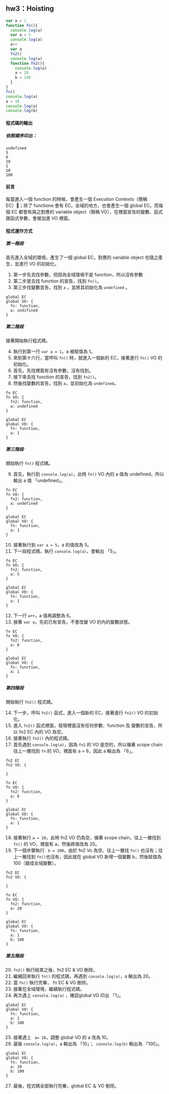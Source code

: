 ## hw3：Hoisting

```js
var a = 1
function fn(){
  console.log(a)
  var a = 5
  console.log(a)
  a++
  var a
  fn2()
  console.log(a)
  function fn2(){
    console.log(a)
    a = 20
    b = 100
  }
}
fn()
console.log(a)
a = 10
console.log(a)
console.log(b)
```
#### 程式碼的輸出

##### 依照順序印出：

```
undefined
5
6
20
1
10
100
```

#### 前言
每當進入一個 function 的時候，會產生一個 Execution Contexts（簡稱 EC）；除了 functione 會有 EC，全域的地方，也會產生一個 global EC。而每個 EC 都會有與之對應的 variable object（簡稱 VO），在裡面宣告的變數、函式跟函式參數，會被加進 VO 裡面。


#### 程式運作方式
##### 第一階段
首先進入全域的環境，產生了一個 global EC，對應的 variable object 也隨之產生，並進行 VO 的初始化。

1. 第一步先去找參數，但因為全域環境不是 function，所以沒有參數
2. 第二步是去找 function 的宣告，找到 `fn()`。
3. 第三步找變數宣告，找到 `a` ，並將其初始化為 `undefined` 。
  
```
global EC
global VO: {
  fn: function,
  a: undifined
}
```

##### 第二階段
接著開始執行程式碼。

4.  執行到第一行 `var a = 1`，a 被賦值為 1。
5.  來到第十六行，當呼叫 `fn()` 時，就進入一個新的 
EC，接著進行 `fn()` VO 的初始化。
6.  首先，先找裡面有沒有參數，沒有找到。
7.  接下來去找 function 的宣告，找到 `fn2()`。
8.  然後找變數的宣告，找到 `a`，並初始化為 `undefined`。

```
fn EC
fn VO: {
  fn2: function,
  a: undefined
}

global EC
global VO: {
  fn: function,
  a: 1
}

```

##### 第三階段
開始執行 `fn()` 程式碼。

9. 首先，執行到 `console.log(a)`，此時 `fn()` VO 內的 a 值為 undefined，所以輸出 a 值 「undefined」。 

```
fn EC
fn VO: {
  fn2: function,
  a: undefined
}

global EC
global VO: {
  fn: function,
  a: 1
}

```

10. 接著執行到 `var a = 5`，a 的值改為 5。
11. 下一段程式碼，執行 `console.log(a)`，會輸出 「5」。

```
fn EC
fn VO: {
  fn2: function,
  a: 5
}

global EC
global VO: {
  fn: function,
  a: 1
}
```
12.  下一行 `a++`，a 值再調整為 6。
13.  接著 `var a`，先前已有宣告，不會改變 VO 的內的變數狀態。

```
fn EC
fn VO: {
  fn2: function,
  a: 6
}

global EC
global VO: {
  fn: function,
  a: 1
}
```
##### 第四階段
開始執行 `fn2()` 程式碼。

14. 下一步，呼叫 `fn2()` 函式，進入一個新的 
EC，接著進行 `fn2()` VO 的初始化。
15. 進入 `fn2()` 函式裡面，發現裡面沒有任何參數、function 及 變數的宣告，所以 fn2 EC 內的 VO 為空。
16. 接著執行 `fn2()` 內的程式碼。
17. 首先遇到 `console.log(a)`，因為 `fn2` 的 VO 是空的，所以循著 scope chain 往上一層找到 `fn` 的 VO，裡面有 a = 6，因此 a 輸出為 「6」。

```
fn2 EC
fn2 VO: {  

}

fn EC
fn VO: {
  fn2: function,
  a: 6
}

global EC
global VO: {
  fn: function,
  a: 1
}
```

18. 接著執行 `a = 20`，此時 fn2 VO 仍為空，循著 scope chain，往上一層找到 `fn()` 的 VO，裡面有 a，然後將值改為 20。
19. 下一個步驟執行 ` b = 100`，由於 fn2 Vo 為空、往上一層找 `fn()` 也沒有；往上一層找到 `fn()`也沒有，因此就在 global VO 新增一個變數 b，然後賦值為 100（變成全域變數）。

```
fn2 EC
fn2 VO: {  

}

fn EC
fn VO: {
  fn2: function,
  a: 20
}

global EC
global VO: {
  fn: function,
  a: 1  
  b: 100
}
```

##### 第五階段

20. `fn2()` 執行結束之後，fn2 EC & VO 刪除。
21. 繼續回來執行 `fn()` 的程式碼，再遇到 `console.log(a)`，a 輸出為 20。
22. 當 `fn()` 執行完畢， fn  EC & VO 刪除。
23. 接著在全域環境，繼續執行程式碼。
24. 再次遇上 `console.log(a)` ，確認global VO 印出 「1」。

```
global EC
global VO: {
  fn: function,
  a: 1
  b: 100
}
```
25. 接著遇上 ` a= 10`，調整 global VO 的 a 改為 10。
26. 最後 `console.log(a)`，a 輸出為 「10」；` console.log(b)` 輸出為 「100」。

```
global EC
global VO: {
  fn: function,
  a: 10
  b: 100
}
```
27. 最後，程式碼全部執行完畢，global EC ＆ VO 刪除。

```
```